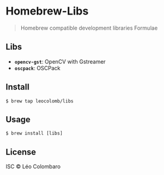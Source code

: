 # Homebrew-Libs

> Homebrew compatible development libraries Formulae

## Libs

* **`opencv-gst`**: OpenCV with Gstreamer
* **`oscpack`**: OSCPack

## Install

```shell
$ brew tap leocolomb/libs
```

## Usage

```shell
$ brew install [libs]
```

## License

ISC © Léo Colombaro
